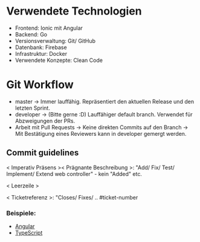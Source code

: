 # Verwendete Technologien
- Frontend: Ionic mit Angular
- Backend: Go
- Versionsverwaltung: Git/ GitHub
- Datenbank: Firebase
- Infrastruktur: Docker
- Verwendete Konzepte: Clean Code

# Git Workflow
- master -> Immer lauffähig. Repräsentiert den aktuellen Release und den letzten Sprint.
- developer -> (Bitte gerne :D) Lauffähiger default branch. Verwendet für Abzweigungen der PRs.
- Arbeit mit Pull Requests -> Keine direkten Commits auf den Branch -> Mit Bestätigung eines Reviewers kann in developer gemergt werden.

## Commit guidelines
< Imperativ Präsens >< Prägnante Beschreibung >: "Add/ Fix/ Test/ Implement/ Extend web controller" - kein "Added" etc.

< Leerzeile >

< Ticketreferenz >: "Closes/ Fixes/ .. #ticket-number
  
### Beispiele:
- [Angular](https://firebase.google.com/)
- [TypeScript](https://github.com/microsoft/TypeScript/blob/master/CONTRIBUTING.md#housekeeping)
